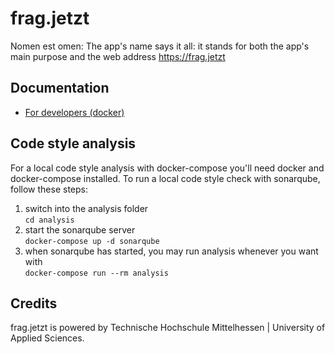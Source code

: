 # frag.jetzt

Nomen est omen: The app's name says it all: it stands for both the app's main purpose and the web address https://frag.jetzt

## Documentation

* [For developers (docker)](development-docker.md)

## Code style analysis
For a local code style analysis with docker-compose you'll need docker and docker-compose installed.
To run a local code style check with sonarqube, follow these steps:
1. switch into the analysis folder  
  `cd analysis`
2. start the sonarqube server  
  `docker-compose up -d sonarqube`
3. when sonarqube has started, you may run analysis whenever you want with  
  `docker-compose run --rm analysis`

## Credits

frag.jetzt is powered by Technische Hochschule Mittelhessen | University of Applied Sciences.
